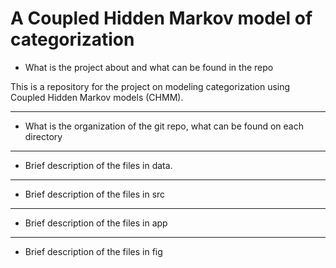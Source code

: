 # A Coupled Hidden Markov model of categorization

- What is the project about and what can be found in the repo

This is a repository for the project on modeling categorization using Coupled 
Hidden Markov models (CHMM).

----

- What is the organization of the git repo, what can be found on each directory

----

- Brief description of the files in data.

----

- Brief description of the files in src

----

- Brief description of the files in app

----

- Brief description of the files in fig



